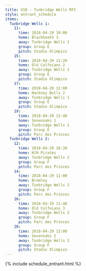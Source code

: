 ```yaml
---
title: U10 - Tunbridge Wells RFC
style: entrant_schedule
items:
  Tunbridge Wells 1:
    11:
      time: 2018-04-29 10:00
      home: Blackheath 3
      away: Tunbridge Wells 1
      group: Group E
      pitch: Stadio Olimpico
    15:
      time: 2018-04-29 11:20
      home: Old Colfeians 2
      away: Tunbridge Wells 1
      group: Group E
      pitch: Stadio Olimpico
    17:
      time: 2018-04-29 12:00
      home: Hackney Bulls 2
      away: Tunbridge Wells 1
      group: Group E
      pitch: Stadio Olimpico
    19:
      time: 2018-04-29 12:40
      home: Sevenoaks 1
      away: Tunbridge Wells 1
      group: Group E
      pitch: Parc des Princes
  Tunbridge Wells 2:
    12:
      time: 2018-04-29 10:20
      home: KCH Pirates
      away: Tunbridge Wells 2
      group: Group F
      pitch: Parc des Princes
    14:
      time: 2018-04-29 11:00
      home: Bromley
      away: Tunbridge Wells 2
      group: Group F
      pitch: Parc des Princes
    16:
      time: 2018-04-29 11:40
      home: Old Colfeians 3
      away: Tunbridge Wells 2
      group: Group F
      pitch: Parc des Princes
    20:
      time: 2018-04-29 13:00
      home: Sevenoaks 2
      away: Tunbridge Wells 2
      group: Group F
      pitch: Stadio Olimpico
---
```


{% include schedule_entrant.html %}

